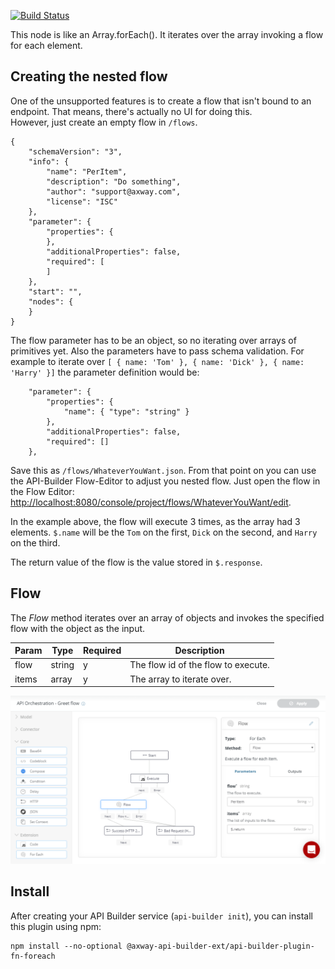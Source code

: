 [![Build Status](https://github.com/Axway-API-Builder-Ext/api-builder-extras/workflows/Foreach%20Flow-Node%20Tests/badge.svg)](https://github.com/Axway-API-Builder-Ext/api-builder-extras/actions?query=XML+Flow)

This node is like an Array.forEach(). It iterates over the array invoking a flow for each element.

## Creating the nested flow
One of the unsupported features is to create a flow that isn't bound to an endpoint.
That means, there's actually no UI for doing this.  
However, just create an empty flow in `/flows`.

```
{
	"schemaVersion": "3",
	"info": {
		"name": "PerItem",
		"description": "Do something",
		"author": "support@axway.com",
		"license": "ISC"
	},
	"parameter": {
		"properties": {
		},
		"additionalProperties": false,
		"required": [
		]
	},
	"start": "",
	"nodes": {
	}
}
```

The flow parameter has to be an object, so no iterating over arrays of primitives yet. Also the parameters have to pass schema validation. For example to iterate over `[ { name: 'Tom' }, { name: 'Dick' }, { name: 'Harry' }]` the parameter definition would be:

```
	"parameter": {
		"properties": {
		    "name": { "type": "string" }
		},
		"additionalProperties": false,
		"required": []
	},
```

Save this as `/flows/WhateverYouWant.json`. From that point on you can use the API-Builder Flow-Editor to adjust you nested flow. Just open the flow in the Flow Editor: [http://localhost:8080/console/project/flows/WhateverYouWant/edit](http://localhost:8080/console/project/flows/WhateverYouWant/edit).

In the example above, the flow will execute 3 times, as the array had 3 elements. `$.name` will be the `Tom` on the first, `Dick` on the second, and `Harry` on the third.

The return value of the flow is the value stored in `$.response`.

## Flow

The _Flow_ method iterates over an array of objects and invokes the specified flow with the object as the input.

| Param | Type | Required | Description |
| --- | --- | --- | --- |
| flow | string | y | The flow id of the flow to execute. |
| items | array | y | The array to iterate over. |

![For each flow][flow-editor]

## Install

After creating your API Builder service (`api-builder init`), you can install this plugin using npm:

```
npm install --no-optional @axway-api-builder-ext/api-builder-plugin-fn-foreach
```

[flow-editor]: https://github.com/Axway-API-Builder-Ext/api-builder-extras/blob/master/plugin-fn-foreach/imgs/foreachFlow.png
